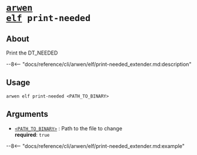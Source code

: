 <!--- This file is autogenerated. Do not edit manually! -->
# <code>[arwen](../../arwen.md) [elf](../elf.md) print-needed</code>

## About
Print the DT_NEEDED

--8<-- "docs/reference/cli/arwen/elf/print-needed_extender.md:description"

## Usage
```
arwen elf print-needed <PATH_TO_BINARY>
```

## Arguments
- <a id="arg-<PATH_TO_BINARY>" href="#arg-<PATH_TO_BINARY>">`<PATH_TO_BINARY>`</a>
:  Path to the file to change
<br>**required**: `true`

--8<-- "docs/reference/cli/arwen/elf/print-needed_extender.md:example"
